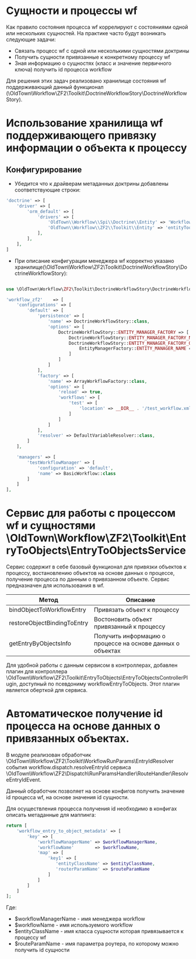 # Сущности и процессы wf

Как правило состояния процесса wf коррелируют с состояниями одной или нескольких сущностей. На практике часто будут 
возникать следующие задачи:

* Связать процесс wf с одной или несколькими сущностями доктрины
* Получить сущности привязанные к конкретному процессу wf
* Зная информацию о сущностях (класс и значение первичного ключа) получить id процесса workflow

Для решения этих задач реализовано хранилище состояния wf поддерживающий данный функционал (\OldTown\Workflow\ZF2\Toolkit\DoctrineWorkflowStory\DoctrineWorkflowStory).

# Использование хранилища wf поддерживающего привязку информации о объекта к процессу

## Конфигурирование

* Убедится что к драйверам метаданных доктрины добавлены соответствующие строки:
```php
'doctrine' => [
    'driver' => [
        'orm_default' => [
            'drivers' => [
                'OldTown\\Workflow\\Spi\\Doctrine\\Entity' => 'WorkflowDoctrineEntity',
                'OldTown\\Workflow\\ZF2\\Toolkit\\Entity' => 'entityToolkit'
            ],
        ],
    ],
]
```

* При описание конфигурации менеджера wf корректно указано хранилище(\OldTown\Workflow\ZF2\Toolkit\DoctrineWorkflowStory\DoctrineWorkflowStory):
```php

use \OldTown\Workflow\ZF2\Toolkit\DoctrineWorkflowStory\DoctrineWorkflowStory

'workflow_zf2'    => [
    'configurations' => [
        'default' => [
            'persistence' => [
                'name' => DoctrineWorkflowStory::class,
                'options' => [
                    DoctrineWorkflowStory::ENTITY_MANAGER_FACTORY => [
                        DoctrineWorkflowStory::ENTITY_MANAGER_FACTORY_NAME => EntityManagerFactory::class,
                        DoctrineWorkflowStory::ENTITY_MANAGER_FACTORY_OPTIONS => [
                            EntityManagerFactory::ENTITY_MANAGER_NAME => 'doctrine.entitymanager.test'
                        ]
                    ]
                ]
            ],
            'factory' => [
                'name' => ArrayWorkflowFactory::class,
                'options' => [
                    'reload' => true,
                    'workflows' => [
                        'test' => [
                            'location' => __DIR__ . '/test_workflow.xml'
                        ]
                    ]
                ]
            ],
            'resolver' => DefaultVariableResolver::class,
        ]
    ],

    'managers' => [
        'testWorkflowManager' => [
            'configuration' => 'default',
            'name' => BasicWorkflow::class
        ]
    ]
],

```

# Сервис для работы с процессом wf и сущностями \OldTown\Workflow\ZF2\Toolkit\EntryToObjects\EntryToObjectsService
 
 Сервис содержит в себе базовый функционал для привязки объектов к процессу, востановлению объектов на основе данных о процессе,
 получение процесса по данным о привязанном объекте. Сервис предназначен для использования в wf.
 
 Метод|Описание 
 ---------------------------|-------------------------------------------------------------------------------------------
 bindObjectToWorkflowEntry  |Привязать объект к процессу
 restoreObjectBindingToEntry|Востоновить объект привязанный к процессу
 getEntryByObjectsInfo      |Получить информацию о процессе на основе данных о объектах
 
 Для удобной работы с данным сервисом в контроллерах, добавлен плагин для контроллера \OldTown\Workflow\ZF2\Toolkit\EntryToObjects\EntryToObjectsControllerPlugin,
 доступный по псевдониму workflowEntryToObjects. Этот плагин является оберткой для сервиса.
 
# Автоматическое получение id процесса на основе данных о привязанных объектах.

В модуле реализован обработчик \OldTown\Workflow\ZF2\Toolkit\WorkflowRunParams\EntryIdResolver события workflow.dispatch.resolveEntryId
сервиса \OldTown\Workflow\ZF2\Dispatch\RunParamsHandler\RouteHandler\ResolveEntryIdEvent.

Данный обработчик позволяет на основе конфигов получить значение id процесса wf, на основе значения id сущности.

Для осуществления процесса получения id необходимо в конфигах описать метаданные для маппинга:

```php
return [
    'workflow_entry_to_object_metadata' => [
        'key' => [
            'workflowManagerName' => $workflowManagerName,
            'workflowName'        => $workflowName,
            'map' => [
                'key1' => [
                   'entityClassName' => $entityClassName,
                   'routerParamName' => $routeParamName
                ]
            ]
        ]
    ]
];
```

Где:
* $workflowManagerName - имя менеджера workflow
* $workflowName        - имя используемого workflow
* $entityClassName     - имя класса сущности которая привязывается к процессу wf
* $routeParamName      - имя параметра роутера, по которому можно получить id сущности
 
 
 
 
 
 


